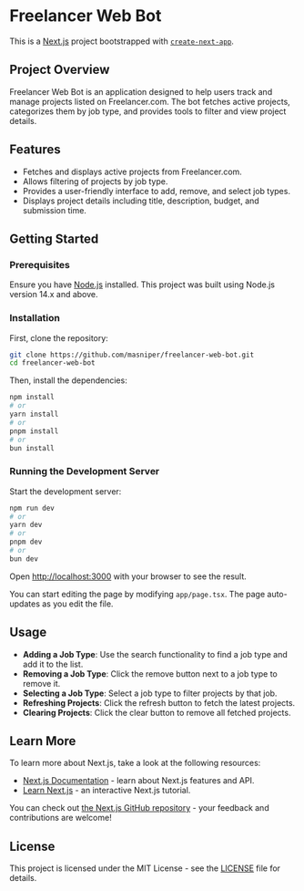 
# Freelancer Web Bot

This is a [Next.js](https://nextjs.org/) project bootstrapped with [`create-next-app`](https://github.com/vercel/next.js/tree/canary/packages/create-next-app).

## Project Overview

Freelancer Web Bot is an application designed to help users track and manage projects listed on Freelancer.com. The bot fetches active projects, categorizes them by job type, and provides tools to filter and view project details.

## Features

- Fetches and displays active projects from Freelancer.com.
- Allows filtering of projects by job type.
- Provides a user-friendly interface to add, remove, and select job types.
- Displays project details including title, description, budget, and submission time.

## Getting Started

### Prerequisites

Ensure you have [Node.js](https://nodejs.org/) installed. This project was built using Node.js version 14.x and above.

### Installation

First, clone the repository:

```bash
git clone https://github.com/masniper/freelancer-web-bot.git
cd freelancer-web-bot
```

Then, install the dependencies:

```bash
npm install
# or
yarn install
# or
pnpm install
# or
bun install
```

### Running the Development Server

Start the development server:

```bash
npm run dev
# or
yarn dev
# or
pnpm dev
# or
bun dev
```

Open [http://localhost:3000](http://localhost:3000) with your browser to see the result.

You can start editing the page by modifying `app/page.tsx`. The page auto-updates as you edit the file.

## Usage

- **Adding a Job Type**: Use the search functionality to find a job type and add it to the list.
- **Removing a Job Type**: Click the remove button next to a job type to remove it.
- **Selecting a Job Type**: Select a job type to filter projects by that job.
- **Refreshing Projects**: Click the refresh button to fetch the latest projects.
- **Clearing Projects**: Click the clear button to remove all fetched projects.

## Learn More

To learn more about Next.js, take a look at the following resources:

- [Next.js Documentation](https://nextjs.org/docs) - learn about Next.js features and API.
- [Learn Next.js](https://nextjs.org/learn) - an interactive Next.js tutorial.

You can check out [the Next.js GitHub repository](https://github.com/vercel/next.js/) - your feedback and contributions are welcome!

## License

This project is licensed under the MIT License - see the [LICENSE](LICENSE) file for details.
